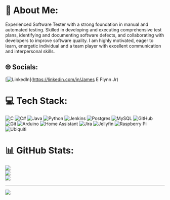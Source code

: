 # 💫 About Me:
Experienced Software Tester with a strong foundation in manual and automated testing. 
Skilled in developing and executing comprehensive test plans, identifying and documenting software defects, and collaborating with developers to improve software quality.
I am highly motivated, eager to learn, energetic individual and a team player with excellent communication and interpersonal skills.


## 🌐 Socials:
[![LinkedIn](https://img.shields.io/badge/LinkedIn-%230077B5.svg?logo=linkedin&logoColor=white)](https://linkedin.com/in/James E Flynn Jr) 

# 💻 Tech Stack:
![C](https://img.shields.io/badge/c-%2300599C.svg?style=plastic&logo=c&logoColor=white) ![C#](https://img.shields.io/badge/c%23-%23239120.svg?style=plastic&logo=csharp&logoColor=white) ![Java](https://img.shields.io/badge/java-%23ED8B00.svg?style=plastic&logo=openjdk&logoColor=white) ![Python](https://img.shields.io/badge/python-3670A0?style=plastic&logo=python&logoColor=ffdd54) ![Jenkins](https://img.shields.io/badge/jenkins-%232C5263.svg?style=plastic&logo=jenkins&logoColor=white) ![Postgres](https://img.shields.io/badge/postgres-%23316192.svg?style=plastic&logo=postgresql&logoColor=white) ![MySQL](https://img.shields.io/badge/mysql-4479A1.svg?style=plastic&logo=mysql&logoColor=white) ![GitHub](https://img.shields.io/badge/github-%23121011.svg?style=plastic&logo=github&logoColor=white) ![Git](https://img.shields.io/badge/git-%23F05033.svg?style=plastic&logo=git&logoColor=white) ![Arduino](https://img.shields.io/badge/-Arduino-00979D?style=plastic&logo=Arduino&logoColor=white) ![Home Assistant](https://img.shields.io/badge/home%20assistant-%2341BDF5.svg?style=plastic&logo=home-assistant&logoColor=white) ![Jira](https://img.shields.io/badge/jira-%230A0FFF.svg?style=plastic&logo=jira&logoColor=white) ![Jellyfin](https://img.shields.io/badge/jellyfin-%23000B25.svg?style=plastic&logo=Jellyfin&logoColor=00A4DC) ![Raspberry Pi](https://img.shields.io/badge/-RaspberryPi-C51A4A?style=plastic&logo=Raspberry-Pi) ![Ubiquiti](https://img.shields.io/badge/ubiquiti-%230559C9.svg?style=plastic&logo=ubiquiti&logoColor=white)
# 📊 GitHub Stats:
![](https://github-readme-stats.vercel.app/api?username=JamesEFlynnJr312&theme=dark&hide_border=false&include_all_commits=false&count_private=false)<br/>
![](https://github-readme-streak-stats.herokuapp.com/?user=JamesEFlynnJr312&theme=dark&hide_border=false)<br/>
![](https://github-readme-stats.vercel.app/api/top-langs/?username=JamesEFlynnJr312&theme=dark&hide_border=false&include_all_commits=false&count_private=false&layout=compact)

---
[![](https://visitcount.itsvg.in/api?id=JamesEFlynnJr312&icon=0&color=0)](https://visitcount.itsvg.in)

<!-- Proudly created with GPRM ( https://gprm.itsvg.in ) -->

